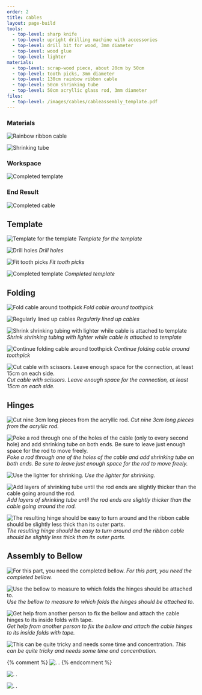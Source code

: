 ```yaml
---
order: 2
title: cables
layout: page-build
tools:
  - top-level: sharp knife
  - top-level: upright drilling machine with accessories
  - top-level: drill bit for wood, 3mm diameter
  - top-level: wood glue
  - top-level: lighter
materials:
  - top-level: scrap-wood piece, about 20cm by 50cm
  - top-level: tooth picks, 3mm diameter
  - top-level: 130cm rainbow ribbon cable
  - top-level: 50cm shrinking tube
  - top-level: 50cm acryllic glass rod, 3mm diameter
files:
  - top-level: /images/cables/cableassembly_template.pdf
---
```




### Materials

![Rainbow ribbon cable](/images/cables/IMG_2561.jpg)

![Shrinking tube](/images/cables/IMG_3988.jpg)


### Workspace

![Completed template](/images/cables/IMG_1458.jpg)



### End Result

![Completed cable](/images/cables/IMG_2564.jpg)




## Template


![Template for the template](/images/cables/cableassembly_template.jpg)
*Template for the template*

![Drill holes](/images/cables/IMG_2492.jpg)
*Drill holes*

![Fit tooth picks](/images/cables/IMG_2496.jpg)
*Fit tooth picks*

![Completed template](/images/cables/IMG_2590.jpg)
*Completed template*




## Folding

![Fold cable around toothpick](/images/cables/IMG_2875.jpg)
*Fold cable around toothpick*

![Regularly lined up cables](/images/cables/IMG_2552.jpg)
*Regularly lined up cables*

![Shrink shrinking tubing with lighter while cable is attached to template](/images/cables/IMG_2562.jpg)
*Shrink shrinking tubing with lighter while cable is attached to template*

![Continue folding cable around toothpick](/images/cables/IMG_2574.jpg)
*Continue folding cable around toothpick*


![Cut cable with scissors. Leave enough space for the connection, at least 15cm on each side.](/images/cables/IMG_2582.jpg)
*Cut cable with scissors. Leave enough space for the connection, at least 15cm on each side.*




## Hinges


![Cut nine 3cm long pieces from the acryllic rod.](/images/cables/IMG_3957.jpg)
*Cut nine 3cm long pieces from the acryllic rod.*

![Poke a rod through one of the holes of the cable (only to every second hole) and add shrinking tube on both ends. Be sure to leave just enough space for the rod to move freely.](/images/cables/IMG_3959.jpg)
*Poke a rod through one of the holes of the cable and add shrinking tube on both ends. Be sure to leave just enough space for the rod to move freely.*

![Use the lighter for shrinking.](/images/cables/IMG_3961.jpg)
*Use the lighter for shrinking.*



![Add layers of shrinking tube until the rod ends are slightly thicker than the cable going around the rod.](/images/cables/IMG_3991.jpg)
*Add layers of shrinking tube until the rod ends are slightly thicker than the cable going around the rod.*

![The resulting hinge should be easy to turn around and the ribbon cable should be slightly less thick than its outer parts.](/images/cables/IMG_3984.jpg)
*The resulting hinge should be easy to turn around and the ribbon cable should be slightly less thick than its outer parts.*


## Assembly to Bellow

![For this part, you need the completed bellow.](/images/cables/IMG_4173.jpg)
*For this part, you need the completed bellow.*

![Use the bellow to measure to which folds the hinges should be attached to.](/images/cables/IMG_4152.jpg)
*Use the bellow to measure to which folds the hinges should be attached to.*

![Get help from another person to fix the bellow and attach the cable hinges to its inside folds with tape.](/images/cables/IMG_4193.jpg)
*Get help from another person to fix the bellow and attach the cable hinges to its inside folds with tape.*



![This can be quite tricky and needs some time and concentration.](/images/cables/IMG_4197.jpg)
*This can be quite tricky and needs some time and concentration.*


{% comment %}
![.](/images/cables/IMG_4221.jpg)
*.*
{% endcomment %}

![.](/images/cables/IMG_4219.jpg)
*.*


![.](/images/cables/IMG_4547.jpg)
*.*

